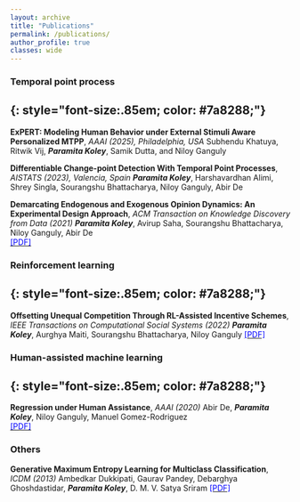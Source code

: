 ```yaml
---
layout: archive
title: "Publications"
permalink: /publications/
author_profile: true
classes: wide
---
```


### Temporal point process
{: style="font-size:.85em; color: #7a8288;"}
---
**ExPERT: Modeling Human Behavior under External Stimuli Aware Personalized MTPP**, *AAAI (2025), Philadelphia, USA*
Subhendu Khatuya, Ritwik Vij, _**Paramita Koley**_, Samik Dutta, and Niloy Ganguly



**Differentiable Change-point Detection With Temporal Point Processes**, *AISTATS (2023), Valencia, Spain*
_**Paramita Koley**_, Harshavardhan Alimi, Shrey Singla, Sourangshu Bhattacharya, Niloy Ganguly, Abir De 

**Demarcating Endogenous and Exogenous Opinion Dynamics: An Experimental Design Approach**, *ACM Transaction on Knowledge Discovery from Data (2021)*
_**Paramita Koley**_, Avirup Saha, Sourangshu Bhattacharya, Niloy Ganguly, Abir De  
[<span style="color:blue"> [PDF]</span>](https://dl.acm.org/doi/10.1145/3449361)



### Reinforcement learning
{: style="font-size:.85em; color: #7a8288;"}
---



**Offsetting Unequal Competition Through RL-Assisted Incentive Schemes**, *IEEE Transactions on Computational Social Systems (2022)*
_**Paramita Koley**_, Aurghya Maiti, Sourangshu Bhattacharya, Niloy Ganguly
[<span style="color:blue"> [PDF]</span>](https://ieeexplore.ieee.org/document/9693521)


### Human-assisted machine learning
{: style="font-size:.85em; color: #7a8288;"}
---

**Regression under Human Assistance**, *AAAI (2020)*
Abir De, _**Paramita Koley**_, Niloy Ganguly, Manuel Gomez-Rodriguez  
[<span style="color:blue"> [PDF]</span>](https://ojs.aaai.org/index.php/AAAI/article/view/5645)


### Others

**Generative Maximum Entropy Learning for Multiclass Classification**, *ICDM (2013)* 
Ambedkar Dukkipati, Gaurav Pandey, Debarghya Ghoshdastidar, _**Paramita Koley**_, D. M. V. Satya Sriram
[<span style="color:blue"> [PDF]</span>](https://ieeexplore.ieee.org/document/6729498)  


